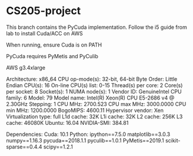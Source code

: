 # CS205-project

This branch contains the PyCuda implementation. Follow the i5 guide from lab to install Cuda/ACC on AWS

When running, ensure Cuda is on PATH 

PyCuda requires PyMetis and PyCulib

AWS g3.4xlarge

Architecture: x86_64 CPU op-mode(s): 32-bit, 64-bit Byte Order: Little Endian CPU(s): 16 On-line CPU(s) list: 0-15 Thread(s) per core: 2 Core(s) per socket: 8 Socket(s): 1 NUMA node(s): 1 Vendor ID: GenuineIntel CPU family: 6 Model: 79 Model name: Intel(R) Xeon(R) CPU E5-2686 v4 @ 2.30GHz Stepping: 1 CPU MHz: 2700.523 CPU max MHz: 3000.0000 CPU min MHz: 1200.0000 BogoMIPS: 4600.11 Hypervisor vendor: Xen Virtualization type: full L1d cache: 32K L1i cache: 32K L2 cache: 256K L3 cache: 46080K Ubuntu: 16.04 NVIDIA-SMI: 384.81

Dependencies: Cuda: 10.1 Python: ipython==7.5.0 matplotlib==3.0.3 numpy==1.16.3 pycuda==2018.1.1 pyculib==1.0.1 PyMetis==2019.1 scikit-sparse==0.4.4 scipy==1.2.1
